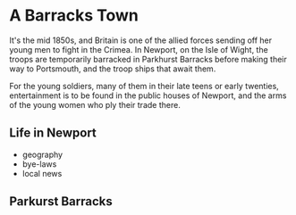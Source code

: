 # A Barracks Town

It's the mid 1850s, and Britain is one of the allied forces sending off her young men to fight in the Crimea. In Newport, on the Isle of Wight, the troops are temporarily barracked in Parkhurst Barracks before making their way to Portsmouth, and the troop ships that await them.

For the young soldiers, many of them in their late teens or early twenties, entertainment is to be found in the public houses of Newport, and the arms of the young women who ply their trade there.

## Life in Newport

- geography
- bye-laws
- local news

## Parkurst Barracks


